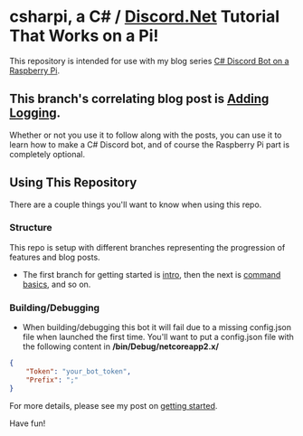 # csharpi, a C# / [Discord.Net](https://github.com/discord-net/Discord.Net) Tutorial That Works on a Pi!

This repository is intended for use with my blog series [C# Discord Bot on a Raspberry Pi](https://www.gngrninja.com/code/2019/3/10/c-discord-bot-on-raspberry-pi-simple-bot-with-config-file). 

## This branch's correlating blog post is [Adding Logging](https://www.gngrninja.com/code/2019/4/1/c-discord-bot-command-handling).

Whether or not you use it to follow along with the posts, you can use it to learn how to make a C# Discord bot, and of course the Raspberry Pi part is completely optional.

## Using This Repository
There are a couple things you'll want to know when using this repo.

### Structure
This repo is setup with different branches representing the progression of features and blog posts.

* The first branch for getting started is [intro](https://github.com/gngrninja/csharpi/tree/intro), then the next is [command basics](https://github.com/gngrninja/csharpi/tree/02-command-basics), and so on.

### Building/Debugging
* When building/debugging this bot it will fail due to a missing config.json file when launched the first time. You'll want to put a config.json file with the following content in **/bin/Debug/netcoreapp2.x/**
```json
{
    "Token": "your_bot_token",
    "Prefix": ";"
}
```

For more details, please see my post on [getting started](https://www.gngrninja.com/code/2019/3/10/c-discord-bot-on-raspberry-pi-simple-bot-with-config-file).

Have fun!